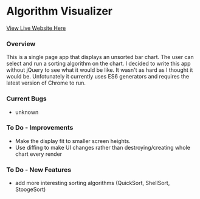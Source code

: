 # Algorithm Visualizer

[View Live Website Here](http://mattdsegal.com/sort)

### Overview
This is a single page app that displays an unsorted bar chart. The user can select and run a sorting algorithm on the chart. I decided to write this app without jQuery to see what it would be like. It wasn't as hard as I thought it would be. Unfotunately it currently uses ES6 generators and requires the latest version of Chrome to run.
  
### Current Bugs
* unknown
  
### To Do - Improvements
* Make the display fit to smaller screen heights.
* Use diffing to make UI changes rather than destroying/creating whole chart every render
  
### To Do - New Features
* add more interesting sorting algorithms (QuickSort, ShellSort, StoogeSort)

